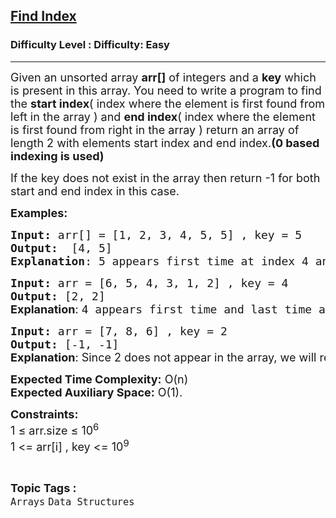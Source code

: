 <h2><a href="https://www.geeksforgeeks.org/problems/find-index4752/1?page=4&category=Arrays&difficulty=Basic,Easy&sortBy=submissions">Find Index</a></h2><h3>Difficulty Level : Difficulty: Easy</h3><hr><div class="problems_problem_content__Xm_eO"><p><span style="font-size: 18px;">Given an unsorted array <strong>arr[]</strong> of integers and a <strong>key</strong> which is present in this array. You need to write a program to find the <strong>start index</strong>( index where the element is first found from left in the array ) and <strong>end index</strong>( index where the element is first found from right in the array ) return&nbsp;</span><span style="font-size: 18px;">an array of length 2 with elements start index and end index</span><span style="font-size: 18px;">.</span><strong style="font-size: 18px;">(0 based indexing is used)</strong></p>
<p><span style="font-size: 18px;">If the key does not exist in the array then return -1 for both start and end index in this case.</span></p>
<p><span style="font-size: 18px;"><strong>Examples:</strong></span></p>
<pre><span style="font-size: 18px;"><strong>Input: </strong>arr[] = [1, 2, 3, 4, 5, 5] , key = 5
<strong>Output:</strong>  [4, 5]
<strong>Explanation</strong>: 5 appears first time at index 4 and appears last time at index 5(0 based indexing)
</span></pre>
<pre><span style="font-size: 18px;"><strong>Input: </strong>arr = [6, 5, 4, 3, 1, 2] , key = 4
<strong>Output: </strong>[2, 2]<br><strong style="font-family: -apple-system, BlinkMacSystemFont, 'Segoe UI', Roboto, Oxygen, Ubuntu, Cantarell, 'Open Sans', 'Helvetica Neue', sans-serif;">Explanation</strong><span style="font-family: -apple-system, BlinkMacSystemFont, 'Segoe UI', Roboto, Oxygen, Ubuntu, Cantarell, 'Open Sans', 'Helvetica Neue', sans-serif;">: </span></span><span style="font-size: 18px;">4 appears first time and last time at index 2.</span></pre>
<pre><span style="font-size: 18px;"><strong>Input: </strong>arr = [7, 8, 6] , key = 2
<strong>Output: </strong>[-1, -1]<br><strong style="font-family: -apple-system, BlinkMacSystemFont, 'Segoe UI', Roboto, Oxygen, Ubuntu, Cantarell, 'Open Sans', 'Helvetica Neue', sans-serif;">Explanation</strong><span style="font-family: -apple-system, BlinkMacSystemFont, 'Segoe UI', Roboto, Oxygen, Ubuntu, Cantarell, 'Open Sans', 'Helvetica Neue', sans-serif;">: </span></span><span style="font-family: -apple-system, BlinkMacSystemFont, Segoe UI, Roboto, Oxygen, Ubuntu, Cantarell, Open Sans, Helvetica Neue, sans-serif;"><span style="font-size: 18px;">Since 2 does not appear in the array, we will return -1 for both the start and end indices.</span></span><span style="font-size: 18px;">.</span></pre>
<p><span style="font-size: 18px;"><strong>Expected Time Complexity:</strong> O(n)<br><strong>Expected Auxiliary Space:</strong> O(1).</span></p>
<p><span style="font-size: 18px;"><strong>Constraints:</strong><br>1 ≤ arr.size ≤ 10<sup>6</sup><br>1 &lt;= arr[i] , key &lt;= 10<sup>9</sup>&nbsp;</span></p></div><br><p><span style=font-size:18px><strong>Topic Tags : </strong><br><code>Arrays</code>&nbsp;<code>Data Structures</code>&nbsp;
